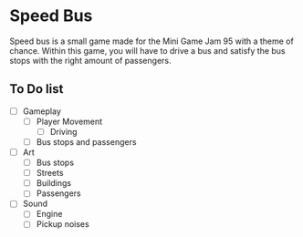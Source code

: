 # Speed Bus
Speed bus is a small game made for the Mini Game Jam 95 with a theme of chance.
Within this game, you will have to drive a bus and satisfy the bus stops with the right amount of passengers. 

## To Do list
- [ ] Gameplay
  - [ ] Player Movement
    - [ ] Driving
  - [ ] Bus stops and passengers
- [ ] Art
  - [ ] Bus stops
  - [ ] Streets
  - [ ] Buildings
  - [ ] Passengers
- [ ] Sound
  - [ ] Engine
  - [ ] Pickup noises
